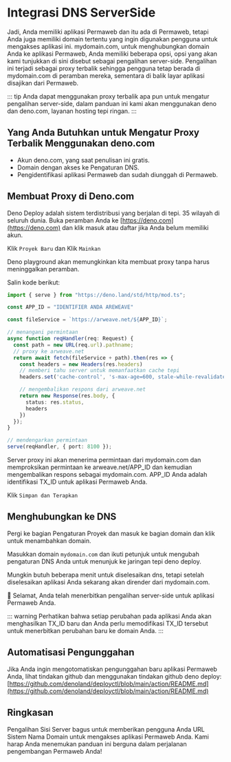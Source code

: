 # Integrasi DNS ServerSide

Jadi, Anda memiliki aplikasi Permaweb dan itu ada di Permaweb, tetapi Anda juga memiliki domain tertentu yang ingin digunakan pengguna untuk mengakses aplikasi ini. mydomain.com, untuk menghubungkan domain Anda ke aplikasi Permaweb, Anda memiliki beberapa opsi, opsi yang akan kami tunjukkan di sini disebut sebagai pengalihan server-side. Pengalihan ini terjadi sebagai proxy terbalik sehingga pengguna tetap berada di mydomain.com di peramban mereka, sementara di balik layar aplikasi disajikan dari Permaweb.

::: tip
Anda dapat menggunakan proxy terbalik apa pun untuk mengatur pengalihan server-side, dalam panduan ini kami akan menggunakan deno dan deno.com, layanan hosting tepi ringan.
:::

## Yang Anda Butuhkan untuk Mengatur Proxy Terbalik Menggunakan deno.com

* Akun deno.com, yang saat penulisan ini gratis.
* Domain dengan akses ke Pengaturan DNS.
* Pengidentifikasi aplikasi Permaweb dan sudah diunggah di Permaweb.

## Membuat Proxy di Deno.com

Deno Deploy adalah sistem terdistribusi yang berjalan di tepi. 35 wilayah di seluruh dunia. Buka peramban Anda ke [https://deno.com](https://deno.com) dan klik masuk atau daftar jika Anda belum memiliki akun.

Klik `Proyek Baru` dan Klik `Mainkan`

Deno playground akan memungkinkan kita membuat proxy tanpa harus meninggalkan peramban.

Salin kode berikut:

```ts
import { serve } from "https://deno.land/std/http/mod.ts";

const APP_ID = "IDENTIFIER ANDA AREWEAVE"

const fileService = `https://arweave.net/${APP_ID}`;

// menangani permintaan
async function reqHandler(req: Request) {
  const path = new URL(req.url).pathname;
  // proxy ke arweave.net
  return await fetch(fileService + path).then(res => {
    const headers = new Headers(res.headers)
    // memberi tahu server untuk memanfaatkan cache tepi
    headers.set('cache-control', 's-max-age=600, stale-while-revalidate=6000')

    // mengembalikan respons dari arweave.net
    return new Response(res.body, {
      status: res.status,
      headers
    })
  });
}

// mendengarkan permintaan
serve(reqHandler, { port: 8100 });
```

Server proxy ini akan menerima permintaan dari mydomain.com dan memproksikan permintaan ke arweave.net/APP_ID dan kemudian mengembalikan respons sebagai mydomain.com. APP_ID Anda adalah identifikasi TX_ID untuk aplikasi Permaweb Anda.

Klik `Simpan dan Terapkan`

## Menghubungkan ke DNS

Pergi ke bagian Pengaturan Proyek dan masuk ke bagian domain dan klik untuk menambahkan domain.

Masukkan domain `mydomain.com` dan ikuti petunjuk untuk mengubah pengaturan DNS Anda untuk menunjuk ke jaringan tepi deno deploy.

Mungkin butuh beberapa menit untuk diselesaikan dns, tetapi setelah diselesaikan aplikasi Anda sekarang akan dirender dari mydomain.com.

:tada: Selamat, Anda telah menerbitkan pengalihan server-side untuk aplikasi Permaweb Anda.

::: warning
Perhatikan bahwa setiap perubahan pada aplikasi Anda akan menghasilkan TX_ID baru dan Anda perlu memodifikasi TX_ID tersebut untuk menerbitkan perubahan baru ke domain Anda.
:::

## Automatisasi Pengunggahan

Jika Anda ingin mengotomatiskan pengunggahan baru aplikasi Permaweb Anda, lihat tindakan github dan menggunakan tindakan github deno deploy: [https://github.com/denoland/deployctl/blob/main/action/README.md](https://github.com/denoland/deployctl/blob/main/action/README.md)

## Ringkasan

Pengalihan Sisi Server bagus untuk memberikan pengguna Anda URL Sistem Nama Domain untuk mengakses aplikasi Permaweb Anda. Kami harap Anda menemukan panduan ini berguna dalam perjalanan pengembangan Permaweb Anda!